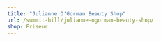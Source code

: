 ```yaml
---
title: "Julianne O'Gorman Beauty Shop"
url: /summit-hill/julianne-ogorman-beauty-shop/
shop: Friseur
---
```

